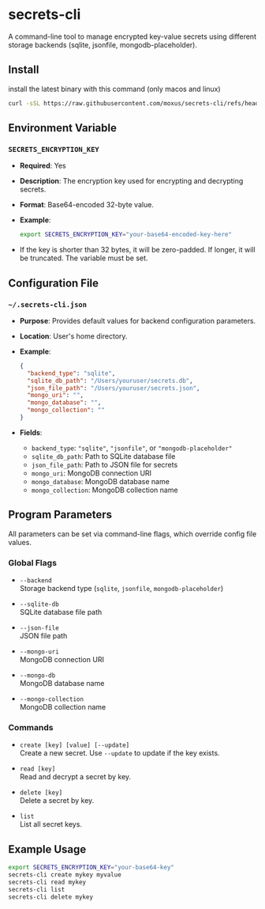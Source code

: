 # secrets-cli

A command-line tool to manage encrypted key-value secrets using different storage backends (sqlite, jsonfile, mongodb-placeholder).

## Install

install the latest binary with this command (only macos and linux)

```bash
curl -sSL https://raw.githubusercontent.com/moxus/secrets-cli/refs/heads/main/install.sh | bash
```

## Environment Variable

### `SECRETS_ENCRYPTION_KEY`

- **Required**: Yes
- **Description**: The encryption key used for encrypting and decrypting secrets.
- **Format**: Base64-encoded 32-byte value.
- **Example**:

  ```sh
  export SECRETS_ENCRYPTION_KEY="your-base64-encoded-key-here"
  ```

- If the key is shorter than 32 bytes, it will be zero-padded. If longer, it will be truncated. The variable must be set.

## Configuration File

### `~/.secrets-cli.json`

- **Purpose**: Provides default values for backend configuration parameters.
- **Location**: User's home directory.
- **Example**:

  ```json
  {
    "backend_type": "sqlite",
    "sqlite_db_path": "/Users/youruser/secrets.db",
    "json_file_path": "/Users/youruser/secrets.json",
    "mongo_uri": "",
    "mongo_database": "",
    "mongo_collection": ""
  }
  ```

- **Fields**:
  - `backend_type`: `"sqlite"`, `"jsonfile"`, or `"mongodb-placeholder"`
  - `sqlite_db_path`: Path to SQLite database file
  - `json_file_path`: Path to JSON file for secrets
  - `mongo_uri`: MongoDB connection URI
  - `mongo_database`: MongoDB database name
  - `mongo_collection`: MongoDB collection name

## Program Parameters

All parameters can be set via command-line flags, which override config file values.

### Global Flags

- `--backend`  
  Storage backend type (`sqlite`, `jsonfile`, `mongodb-placeholder`)

- `--sqlite-db`  
  SQLite database file path

- `--json-file`  
  JSON file path

- `--mongo-uri`  
  MongoDB connection URI

- `--mongo-db`  
  MongoDB database name

- `--mongo-collection`  
  MongoDB collection name

### Commands

- `create [key] [value] [--update]`  
  Create a new secret. Use `--update` to update if the key exists.

- `read [key]`  
  Read and decrypt a secret by key.

- `delete [key]`  
  Delete a secret by key.

- `list`  
  List all secret keys.

## Example Usage

```sh
export SECRETS_ENCRYPTION_KEY="your-base64-key"
secrets-cli create mykey myvalue
secrets-cli read mykey
secrets-cli list
secrets-cli delete mykey
```
